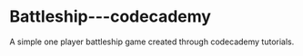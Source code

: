 # Battleship---codecademy
A simple one player battleship game created through codecademy tutorials.
